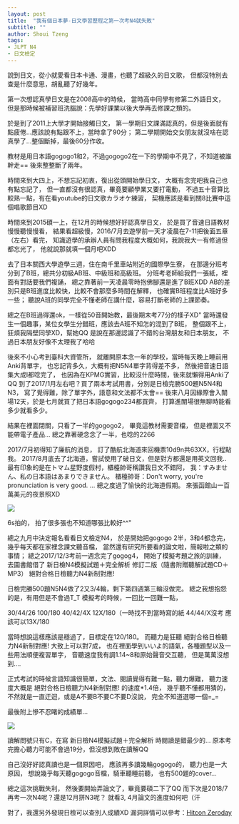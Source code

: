 ```yaml
---
layout: post
title:  "我有個日本夢-日文學習歷程之第一次考N4就失敗"
subtitle: ""
author: Shoui Tzeng
tags: 
- JLPT N4
- 日文檢定
---
```


說到日文，從小就愛看日本卡通、漫畫，也聽了超級久的日文歌，
但都沒特別去查是什麼意思，胡亂聽了好幾年。


第一次想認真學日文是在2008高中的時候，
當時高中同學有修第二外語日文，
但是那時候被補習班洗腦說：先學好課業以後大學再去修課之類的。



於是到了2011上大學才開始接觸日文，
第一學期日文課滿認真的，但是後面就有點疲倦...應該說有點跟不上，當時拿了90分；
第二學期開始交女朋友就沒啥在認真學了...整個斷掉，最後60分作收。



教材是用日本語gogogo1和2，不過gogogo2在一下的學期中不見了，不知道被誰幹走==
後來整整斷了兩年。



時間來到大四上，不想忘記初衷，復出從頭開始學日文，
大概有念完吧我自己也有點忘記了，
但一直都沒有很認真，畢竟要顧學業又要打電動，
不過五十音算比較熟一點，有在看youtube的日文歌カラオケ練習，
契機應該是看到關8比賽中這個唱歌節目XD


時間來到2015碩一上，在12月的時候想好好認真學日文，
於是買了音速日語教材慢慢聽慢慢看，
結果看超級慢，2016/7月去遊學前一天才凌晨在7-11把後面五章（左右）看完，
知識遊學的承辦人員有問我程度大概如何，我說我大一有修過但都忘光了，
他就說那就填一個月吧XDD


去了日本關西大學遊學三週，住在南千里車站附近的國際學生寮，
在那邊分班考分到了B班，總共分初級AB班、中級班和高級班。
分班考老師給我們一張紙，裡面有對話要我們複誦，
總之靠著前一天凌晨零時抱佛腳還是進了B班XDD
AB的差別只是B班進度比較快，比較不會那麼多時間在解釋，
也確實B班程度比A班好多一些；
聽說A班的同學完全不懂老師在講什麼，容易打斷老師的上課節奏。



總之在B班過得還ok，一樣從50音開始教，最後期末考77分的樣子XD"
當時還發生一個趣事，某位女學生分錯班，應該去A班不知怎的混到了B班，
整個跟不上，狂煩我隔壁同學XD，幫她QQ
是說在那邊認識了不錯的台灣朋友和日本朋友，
不過日本朋友好像不太理我了哈哈



後來不小心考到臺科大資管所，
就離開原本念一年的學校，當時每天晚上睡前用Anki背單字，
也忘記背多久，大概有把N5N4單字背得差不多，
然後把音速日語集大成I都唸完了，
也因為在KPMG實習，比較沒什麼時間，後來就懶得用Anki了QQ
到了2017/1月左右吧？買了兩本考試用書，分別是日檢完勝500題N5N4和N3，
寫了覺得難，除了單字外，語意和文法都不太會==
後來八月因緣際會入闈場12天，於是七月就買了把日本語gogogo234都買齊，
打算進闈場很無聊時能看多少就看多少。


結果在裡面閉關，只看了一半的gogogo2，
畢竟這教材需要音檔，
但是裡面又不能帶電子產品...
總之靠著硬念念了一半，也唸的2266



2017/7月初得知了廉航的消息，
訂了酷航北海道來回機票10d9n共63XX，行程點我。
2017/8月底去了北海道，嘗試使用了破日文，但是對方都還是用英文回我..
最有印象的是在トマム星野度假村，櫃檯帥哥稱讚我日文不錯阿，
我：すみません、私の日本語はあまりできません。
櫃檯帥哥：Don't worry, you're pronunciation is very good.
...
總之度過了愉快的北海道假期。
來張函館山一百萬美元的夜景照XD

![](https://3.bp.blogspot.com/-6dRsf_FTiLc/WmtI90BVDgI/AAAAAAAALwQ/aPv1TmIZhx0sb1kBQQ8nR7oTcfQz1xG6QCLcBGAs/s1600/photo_2018-01-26_23-25-56.jpg)

6s拍的，
拍了很多張也不知道哪張比較好^^"


總之九月中決定報名看看日文檢定N4，
於是開始把gogogo 2半，3和4都念完，
幾乎每天都在家裡念課文聽音檔，
當然還有研究所要看的論文啦，簡報啦之類的事情；
總之2017/12/3考前一週念完了gogog4，
開始了模擬考題之旅的訓練，
去圖書館借了
新日檢N4模擬試題＋完全解析 修訂二版（隨書附贈聽解試題CD＋MP3）
絕對合格日檢聽力N4新制對應! 

日檢完勝500題N5N4做了2又3/4輪，剩下第四週第三輪沒做完。
總之我想抱怨的是，有用但是不會過T_T
模擬考的時候，一回比一回難一點，



30/44/26 100/180
40/42/4X 12X/180（一時找不到當時寫的紙
44/44/X沒考 應該可以13X/180


當時想說這樣應該是穩過了，目標定在120/180。
而聽力是狂聽 絕對合格日檢聽力N4新制對應!
大致上可以對7成，
也在裡面學到いいよ的語氣，各種題型以及一些用法順便複習單字，
音聽速度我有調1.14~8和原始聲音交互聽，
但是萬萬沒想到....





正式考試的時候言語知識很簡單，文法、閱讀覺得有難一點，聽力爆難，
聽力速度大概是 絕對合格日檢聽力N4新制對應! 的速度*1.4倍，
幾乎聽不懂都用猜的，不然就是一直迂迴，或是A不要B不要C不要D沒說，
完全不知道選哪一個=_=


最後附上慘不忍睹的成績單...

![](https://1.bp.blogspot.com/-3K-7tpys9Zc/WmtNqBo9TBI/AAAAAAAAMGg/CKiyzSQb_gEfhPZ6-2dftpvAWrCRhslwACLcBGAs/s1600/photo_2018-01-25_23-10-43.jpg)


讀解問號只有C，在寫 新日檢N4模擬試題＋完全解析 時閱讀是錯最少的...
原本考完擔心聽力可能不會過19分，但沒想到敗在讀解QQ


自己沒好好認真讀也是一個原因吧，
應該再多讀幾輪gogogo的，
聽力也是一大原因，
想說幾乎每天聽gogogo音檔，騎車聽睡前聽，
也有500題的cover...



總之這次挑戰失利，
然後要開始弄論文了，畢竟要碩二下了QQ
而下次是2018/7再考一次N4呢？還是12月拼N3呢？
就看3, 4月論文的進度如何吧（汗



對了，我還另外發現日檢可以查別人成績XD
漏洞詳情可以參考：[Hitcon Zeroday](https://zeroday.hitcon.org/vulnerability/ZD-2018-00090)
